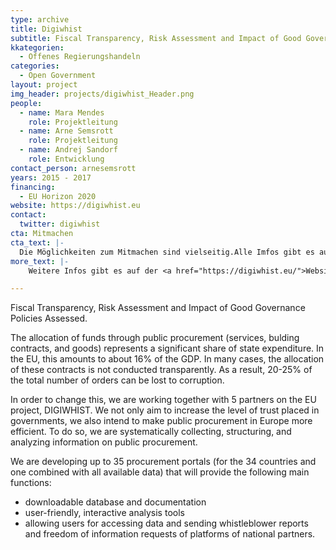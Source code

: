 ```yaml
---
type: archive
title: Digiwhist
subtitle: Fiscal Transparency, Risk Assessment and Impact of Good Governance Policies Assessed
kkategorien:
  - Offenes Regierungshandeln
categories:
  - Open Government
layout: project
img_header: projects/digiwhist_Header.png
people:
  - name: Mara Mendes
    role: Projektleitung
  - name: Arne Semsrott
    role: Projektleitung
  - name: ​Andrej Sandorf
    role: Entwicklung
contact_person: arnesemsrott
years: 2015 - 2017
financing:
  - EU Horizon 2020
website: https://digiwhist.eu
contact:
  twitter: digiwhist
cta: Mitmachen
cta_text: |-
  Die Möglichkeiten zum Mitmachen sind vielseitig.Alle Imfos gibt es auf 
more_text: |-
    Weitere Infos gibt es auf der <a href="https://digiwhist.eu/">Website</a> von Digiwhist.

---
```

Fiscal Transparency, Risk Assessment and Impact of Good Governance Policies Assessed.

The allocation of funds through public procurement (services, bulding contracts, and goods) represents a significant share of state expenditure. In the EU, this amounts to about 16% of the GDP. In many cases, the allocation of these contracts is not conducted transparently. As a result, 20-25% of the total number of orders can be lost to corruption.

In order to change this, we are working together with 5 partners on the EU project, DIGIWHIST. We not only aim to increase the level of trust placed in governments, we also intend to make public procurement in Europe more efficient. To do so, we are systematically collecting, structuring, and analyzing information on public procurement.

We are developing up to 35 procurement portals (for the 34 countries and one combined with all available data) that will provide the following main functions:

* downloadable database and documentation
* user-friendly, interactive analysis tools
* allowing users for accessing data and sending whistleblower reports and freedom of information requests of platforms of national partners.

